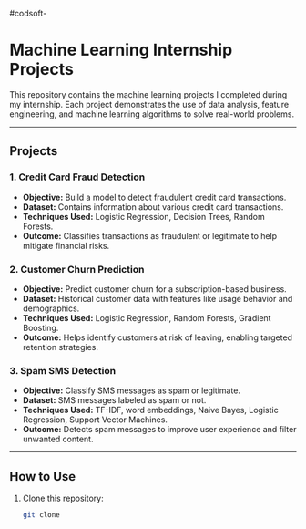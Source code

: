#codsoft-

# Machine Learning Internship Projects

This repository contains the machine learning projects I completed during my internship. Each project demonstrates the use of data analysis, feature engineering, and machine learning algorithms to solve real-world problems.

---

## Projects

### 1. **Credit Card Fraud Detection**
- **Objective:** Build a model to detect fraudulent credit card transactions.
- **Dataset:** Contains information about various credit card transactions.
- **Techniques Used:** Logistic Regression, Decision Trees, Random Forests.
- **Outcome:** Classifies transactions as fraudulent or legitimate to help mitigate financial risks.

### 2. **Customer Churn Prediction**
- **Objective:** Predict customer churn for a subscription-based business.
- **Dataset:** Historical customer data with features like usage behavior and demographics.
- **Techniques Used:** Logistic Regression, Random Forests, Gradient Boosting.
- **Outcome:** Helps identify customers at risk of leaving, enabling targeted retention strategies.

### 3. **Spam SMS Detection**
- **Objective:** Classify SMS messages as spam or legitimate.
- **Dataset:** SMS messages labeled as spam or not.
- **Techniques Used:** TF-IDF, word embeddings, Naive Bayes, Logistic Regression, Support Vector Machines.
- **Outcome:** Detects spam messages to improve user experience and filter unwanted content.

---

## How to Use
1. Clone this repository:
   ```bash
   git clone 
